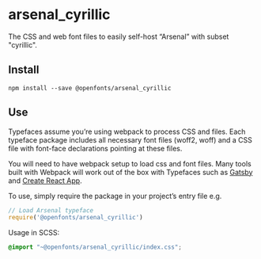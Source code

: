 
# arsenal_cyrillic

The CSS and web font files to easily self-host “Arsenal” with subset "cyrillic".

## Install

`npm install --save @openfonts/arsenal_cyrillic`

## Use

Typefaces assume you’re using webpack to process CSS and files. Each typeface
package includes all necessary font files (woff2, woff) and a CSS file with
font-face declarations pointing at these files.

You will need to have webpack setup to load css and font files. Many tools built
with Webpack will work out of the box with Typefaces such as [Gatsby](https://github.com/gatsbyjs/gatsby)
and [Create React App](https://github.com/facebookincubator/create-react-app).

To use, simply require the package in your project’s entry file e.g.

```javascript
// Load Arsenal typeface
require('@openfonts/arsenal_cyrillic')
```

Usage in SCSS:
```scss
@import "~@openfonts/arsenal_cyrillic/index.css";
```
